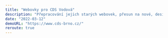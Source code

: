 ```yaml
---
title: "Webovky pro CDS Vodová"
description: "Přepracování jejich starých webovek, přesun na nové, design a návrh."
date: "2022-03-12"
demoURL: "https://www.cds-brno.cz/"
reroute: true
---
```

